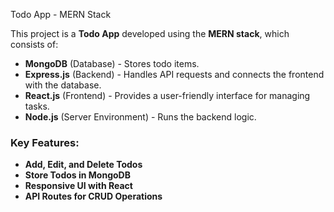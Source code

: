 Todo App - MERN Stack 

This project is a **Todo App** developed using the **MERN stack**, which consists of:  
- **MongoDB** (Database) - Stores todo items.  
- **Express.js** (Backend) - Handles API requests and connects the frontend with the database.  
- **React.js** (Frontend) - Provides a user-friendly interface for managing tasks.  
- **Node.js** (Server Environment) - Runs the backend logic.  

### **Key Features:**  
- **Add, Edit, and Delete Todos**  
- **Store Todos in MongoDB**  
- **Responsive UI with React**  
- **API Routes for CRUD Operations**  
